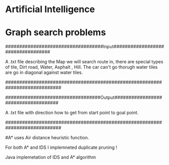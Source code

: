 # Artificial Intelligence
# Graph search problems


###################################Input##################################


A .txt file describing the Map we will search route in, there are special
types of tile, Dirt road, Water, Asphalt , Hill.
The car can't go thorugh water tiles are go in diagonal against water tiles.

############################################################################


##################################Output####################################

A .txt file with direction how to get from start point to goal point.


############################################################################


#A* uses Air distance heuristic function.

For both A* and IDS I implemneted duplicate pruning !

Java implemetation of IDS and A* algorithm
